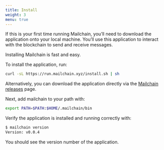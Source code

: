 ```yaml
---
title: Install
weight: 3
menu: true
---
```


If this is your first time running Mailchain, you’ll need to download the application onto your local machine. You’ll use this application to interact with the blockchain to send and receive messages.

Installing Mailchain is fast and easy.

To install the application, run:

```sh
curl -sL https://run.mailchain.xyz/install.sh | sh
```

Alternatively, you can download the application directly via the [Mailchain releases](https://github.com/mailchain/mailchain/releases/latest) page.

Next, add mailchain to your path with:

```sh
export PATH=$PATH:$HOME/.mailchain/bin
```

Verify the application is installed and running correctly with:

```sh
$ mailchain version
Version: v0.0.4
```

You should see the version number of the application.